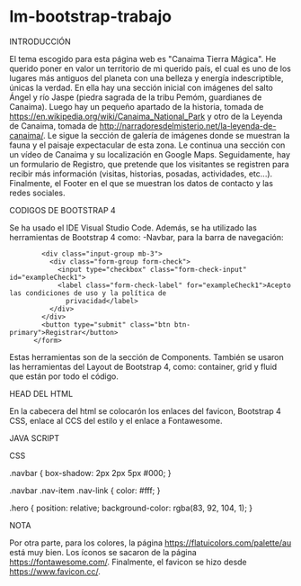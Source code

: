 # lm-bootstrap-trabajo

INTRODUCCIÓN

El tema escogido para esta página web es "Canaima Tierra Mágica". He querido poner en valor un territorio de mi querido país, el cual es uno de los lugares
más antiguos del planeta con una belleza y energía indescriptible, únicas la verdad. En ella hay una sección inicial con imágenes del salto Ángel y río Jaspe
(piedra sagrada de la tribu Pemóm, guardianes de Canaima). Luego hay un pequeño apartado de la historia, tomada de https://en.wikipedia.org/wiki/Canaima_National_Park
y otro de la Leyenda de Canaima, tomada de http://narradoresdelmisterio.net/la-leyenda-de-canaima/. Le sigue la sección de galería de imágenes donde se
muestran la fauna y el paisaje expectacular de  esta zona. Le continua una sección con un vídeo de Canaima y su localización en Google Maps. Seguidamente, 
hay un formulario de Registro, que pretende que los visitantes se registren para recibir más información (visitas, historias, posadas, actividades, etc...). 
Finalmente, el Footer en el que se muestran los datos de contacto y las redes sociales.

CODIGOS DE BOOTSTRAP 4

Se ha usado el IDE Visual Studio Code. Además, se ha utilizado las herramientas de Bootstrap 4 como: 
-Navbar, para la barra de navegación:

 <!--Barra de navegación
  <nav class="navbar fixed-top navbar-expand-lg navbar-dark bg-dark">
    <div class="container">
      <a class="navbar-brand" href="#">
        <img src="images/choza.jpeg" alt="" style="width: 20%">
      </a>
      Botón hamburguesa
      <button class="navbar-toggler" type="button" data-toggle="collapse" data-target="#navbarNav"
        aria-controls="navbarNav" aria-expanded="false" aria-label="Toggle navigation">
        <span class="navbar-toggler-icon"></span>
      </button>
      <div class="collapse navbar-collapse" id="navbarNav">
        <ul class="navbar-nav ml-auto">
          <li class="nav-item active">
            <a class="nav-link" href="#hero">Inicio</a>
          </li>
          <li class="nav-item">
            <a class="nav-link" href="#historia">Historia</a> 
          </li>
          <li class="nav-item">
            <a class="nav-link" href="#leyenda">Leyenda</a>
          </li>
          <li class="nav-item">
            <a class="nav-link" href="#galeria">Galería de imágenes</a>
          </li>
          <li class="nav-item">
            <a class="nav-link" href="#localizacion">Localización</a>
          </li>
          <li class="nav-item">
            <a class="nav-link" href="#registro">Registro</a>
          </li>
        </ul>
      </div>
    </div>
  </nav> 

-Cards para la galería de imágenes, las imágenes de la sección de registro y del Footer:

<!-- <div class="card border-dark">
            <div class="card-body">
              <img src="images/card-1.jpeg" class="d-block w-100" alt="..." class="img-fluid">
            </div>
          </div> 

-Carousel en la hero section:

<!-- <div id="carouselExampleIndicators" class="carousel slide" data-ride="carousel">
              <ol class="carousel-indicators">
                <li data-target="#carouselExampleIndicators" data-slide-to="0" class="active"></li>
                <li data-target="#carouselExampleIndicators" data-slide-to="1"></li>
                <li data-target="#carouselExampleIndicators" data-slide-to="2"></li>
              </ol>
              <div class="carousel-inner">
                <div class="carousel-item active">
                  <img src="images/salto-del-angel.jpg" class="d-block w-100" alt="..." class="img-fluid">
                </div>
                <div class="carousel-item">
                  <img src="images/jaspe.jpeg" class="d-block w-100" alt="..." class="img-fluid">
                </div>
                <div class="carousel-item">
                  <img src="images/salto.jpg" class="d-block w-100" alt="..." class="img-fluid">
                </div>
              </div>
              <a class="carousel-control-prev" href="#carouselExampleIndicators" role="button" data-slide="prev">
                <span class="carousel-control-prev-icon" aria-hidden="true"></span>
                <span class="sr-only">Previous</span>
              </a>
              <a class="carousel-control-next" href="#carouselExampleIndicators" role="button" data-slide="next">
                <span class="carousel-control-next-icon" aria-hidden="true"></span>
                <span class="sr-only">Next</span>
              </a>
            </div> 

Collapse (Acordion) para las condiciones de uso y política de privacidad:

 <!--Politica de privacidad
            <div class="accordion" id="accordion">
              <div class="card">
                <div class="card-header" id="headingOne">
                  <h2 class="mb-0">
                    <button class="btn btn-link btn-block text-left" type="button" data-toggle="collapse"
                      data-target="#collapseOne" aria-expanded="true" aria-controls="collapseOne">
                      Condiciones de uso y política de privacidad
                    </button>
                  </h2>
                </div> 

                <div id="collapseOne" class="collapse show" aria-labelledby="headingOne"
                  data-parent="#accordionExample">
                  <div class="card-body">
                 
                  </div>
                </div>
              </div> 

-Form para el formulario de registro y la casilla de selección. 

<!-- <form action="">
            <div class="input-group mb-3">
              <div class="input-group-prepend">
                <i class="fas fa-user input-group-text fa-lg"></i>
              </div>
              <input type="text" name="" id="" class="form-control" placeholder="Nombre">
            </div>
            <div class="input-group mb-3">
              <div class="input-group-prepend">
                <i class="fas fa-envelope input-group-text fa-lg"></i>
              </div>
              <input type="email" name="" id="" class="form-control" placeholder="email">
            </div>
            <div class="input-group mb-3">
              <div class="input-group-prepend">
                <i class="fas fa-key input-group-text fa-lg"></i>
              </div>
              <input type="password" name="" id="" class="form-control" placeholder="Contraseña">
            </div>
            <div class="input-group mb-3">
              <div class="input-group-prepend">
                <i class="fas fa-key input-group-text fa-lg"></i>
              </div>
              <input type="password" name="" id="" class="form-control" placeholder="Repetir contraseña">
            </div>
  
            <!--Politica de privacidad-->
           
            <div class="input-group mb-3">
              <div class="form-group form-check">
                <input type="checkbox" class="form-check-input" id="exampleCheck1">
                <label class="form-check-label" for="exampleCheck1">Acepto las condiciones de uso y la política de
                  privacidad</label>
              </div>
            </div>
            <button type="submit" class="btn btn-primary">Registrar</button>
          </form> 

Estas herramientas son de la sección de Components. También se usaron las herramientas del Layout de Bootstrap 4, como: container, grid y fluid que están por todo el código.

HEAD DEL HTML

En la cabecera del html se colocarón los enlaces del favicon, Bootstrap 4 CSS, enlace al CCS del estilo y el enlace a Fontawesome. 

  <!--Favicon-->
  <link rel="shortcut icon" href="images/favicon.ico" type="image/x-icon" />
  <!--Bootstrap CSS-->
  <link rel="stylesheet" href="https://cdn.jsdelivr.net/npm/bootstrap@4.6.0/dist/css/bootstrap.min.css"
    integrity="sha384-B0vP5xmATw1+K9KRQjQERJvTumQW0nPEzvF6L/Z6nronJ3oUOFUFpCjEUQouq2+l" crossorigin="anonymous" />
  <!--Enlace al CSS-->
  <link rel="stylesheet" href="styles/style.css">
  <!--Enlace a Fontawesome-->
  <script src="https://kit.fontawesome.com/ddf51cda3b.js" crossorigin="anonymous"></script>
  
 JAVA SCRIPT
 
 <!--Bootstrap js-->
  <script src="https://code.jquery.com/jquery-3.5.1.slim.min.js"
    integrity="sha384-DfXdz2htPH0lsSSs5nCTpuj/zy4C+OGpamoFVy38MVBnE+IbbVYUew+OrCXaRkfj"
    crossorigin="anonymous"></script>
  <script src="https://cdn.jsdelivr.net/npm/popper.js@1.16.1/dist/umd/popper.min.js"
    integrity="sha384-9/reFTGAW83EW2RDu2S0VKaIzap3H66lZH81PoYlFhbGU+6BZp6G7niu735Sk7lN"
    crossorigin="anonymous"></script>
  <script src="https://cdn.jsdelivr.net/npm/bootstrap@4.6.0/dist/js/bootstrap.min.js"
    integrity="sha384-+YQ4JLhjyBLPDQt//I+STsc9iw4uQqACwlvpslubQzn4u2UU2UFM80nGisd026JF"
    crossorigin="anonymous"></script>
    
CSS

.navbar {
  box-shadow: 2px 2px 5px #000;
}

.navbar .nav-item .nav-link {
  color: #fff;
}

.hero {
  position: relative;
  background-color: rgba(83, 92, 104, 1);
}

NOTA

Por otra parte, para los colores, la página https://flatuicolors.com/palette/au está muy bien. Los íconos se sacaron de la página https://fontawesome.com/. 
Finalmente, el favicon se hizo desde https://www.favicon.cc/.



